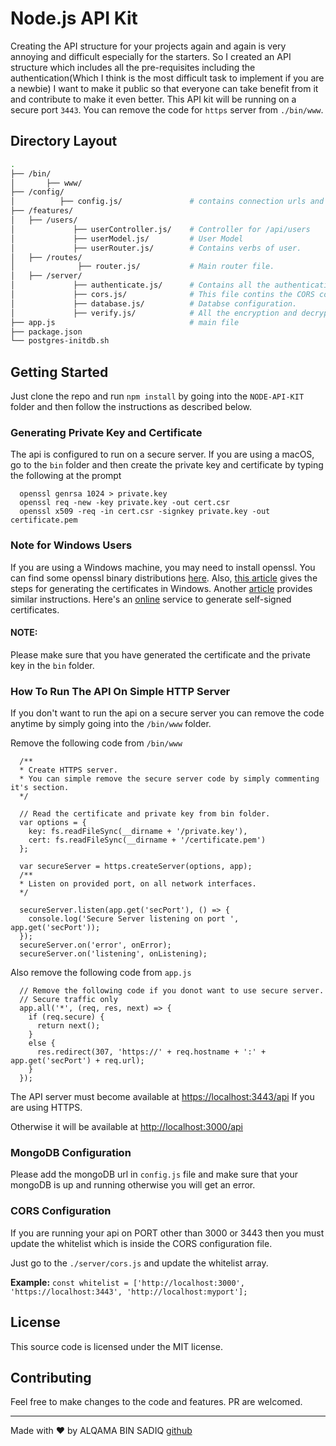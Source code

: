# Node.js API Kit

Creating the API structure for your projects again and again is very annoying and difficult especially for the starters.
So I created an API structure which includes all the pre-requisites including the authentication(Which I think is the most difficult task to implement if you are a newbie)
I want to make it public so that everyone can take benefit from it and contribute to make it even better.
This API kit will be running on a secure port `3443`. You can remove the code for `https` server from `./bin/www`.


## Directory Layout

```bash
.
├── /bin/
│       ├── www/                   
├── /config/
│          ├── config.js/               # contains connection urls and secret keys.
├── /features/                       
│   ├── /users/
│             ├── userController.js/    # Controller for /api/users
│             ├── userModel.js/         # User Model
│             ├── userRouter.js/        # Contains verbs of user.
│   ├── /routes/
│              ├── router.js/           # Main router file.
│   ├── /server/
│             ├── authenticate.js/      # Contains all the authentication methods and strategies.
│             ├── cors.js/              # This file contins the CORS configuration.
│             ├── database.js/          # Databse configuration.
│             ├── verify.js/            # All the encryption and decryption methods which we are using to generate and verify the tokens
├── app.js                              # main file
├── package.json               
└── postgres-initdb.sh         
```


## Getting Started

Just clone the repo and run `npm install` by going into the `NODE-API-KIT` folder and then follow the instructions as described below.

### Generating Private Key and Certificate

The api is configured to run on a secure server. If you are using a macOS, go to the `bin` folder and then create the private key and certificate by typing the following at the prompt

```
  openssl genrsa 1024 > private.key
  openssl req -new -key private.key -out cert.csr
  openssl x509 -req -in cert.csr -signkey private.key -out certificate.pem
```

### Note for Windows Users

If you are using a Windows machine, you may need to install openssl. You can find some openssl binary distributions [here](https://wiki.openssl.org/index.php/Binaries). Also, [this article](http://blog.didierstevens.com/2015/03/30/howto-make-your-own-cert-with-openssl-on-windows/) gives the steps for generating the certificates in Windows. Another [article](http://www.faqforge.com/windows/use-openssl-on-windows/) provides similar instructions. Here's an [online](http://www.selfsignedcertificate.com/) service to generate self-signed certificates.

#### NOTE: 
Please make sure that you have generated the certificate and the private key in the `bin` folder.

### How To Run The API On Simple HTTP Server

If you don't want to run the api on a secure server you can remove the code anytime by simply going into the `/bin/www` folder. 

Remove the following code from `/bin/www`
```
  /**
  * Create HTTPS server.
  * You can simple remove the secure server code by simply commenting it's section.
  */

  // Read the certificate and private key from bin folder.
  var options = {
    key: fs.readFileSync(__dirname + '/private.key'),
    cert: fs.readFileSync(__dirname + '/certificate.pem')
  };

  var secureServer = https.createServer(options, app);
  /**
  * Listen on provided port, on all network interfaces.
  */

  secureServer.listen(app.get('secPort'), () => {
    console.log('Secure Server listening on port ', app.get('secPort'));
  });
  secureServer.on('error', onError);
  secureServer.on('listening', onListening);
```
Also remove the following code from `app.js`

```
  // Remove the following code if you donot want to use secure server.
  // Secure traffic only
  app.all('*', (req, res, next) => {
    if (req.secure) {
      return next();
    }
    else {
      res.redirect(307, 'https://' + req.hostname + ':' + app.get('secPort') + req.url);
    }
  });
```


The API server must become available at [https://localhost:3443/api](https://localhost:3443/api) If you are using HTTPS.

Otherwise it will be available at  [http://localhost:3000/api](http://localhost:3000/api)

### MongoDB Configuration

Please add the mongoDB url in `config.js` file and make sure that your mongoDB is up and running otherwise you will get an error.

### CORS Configuration

If you are running your api on PORT other than 3000 or 3443 then you must update the whitelist which is inside the CORS configuration file.

Just go to the `./server/cors.js` and update the whitelist array. 

**Example:** `const whitelist = ['http://localhost:3000', 'https://localhost:3443', 'http://localhost:myport'];`

## License
This source code is licensed under the MIT license.

## Contributing
Feel free to make changes to the code and features. PR are welcomed.

---
Made with ♥ by ALQAMA BIN SADIQ [github](https://github.com/alqamabinsadiq/node-api-kit)
